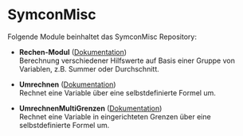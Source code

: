 # SymconMisc

Folgende Module beinhaltet das SymconMisc Repository:

- __Rechen-Modul__ ([Dokumentation](Rechenmodul))  
	Berechnung verschiedener Hilfswerte auf Basis einer Gruppe von Variablen, z.B. Summer oder Durchschnitt.

- __Umrechnen__ ([Dokumentation](Umrechnen))  
	Rechnet eine Variable über eine selbstdefinierte Formel um.

- __UmrechnenMultiGrenzen__ ([Dokumentation](UmrechnenMultiGrenzen))  
	Rechnet eine Variable in eingerichteten Grenzen über eine selbstdefinierte Formel um.
